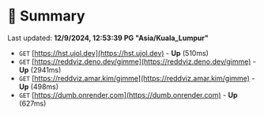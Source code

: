 # 📖 Summary
Last updated: **12/9/2024, 12:53:39 PG "Asia/Kuala_Lumpur"**

- `GET` [https://hst.ujol.dev](https://hst.ujol.dev) - **Up** (510ms)
- `GET` [https://reddviz.deno.dev/gimme](https://reddviz.deno.dev/gimme) - **Up** (2941ms)
- `GET` [https://reddviz.amar.kim/gimme](https://reddviz.amar.kim/gimme) - **Up** (498ms)
- `GET` [https://dumb.onrender.com](https://dumb.onrender.com) - **Up** (627ms)
